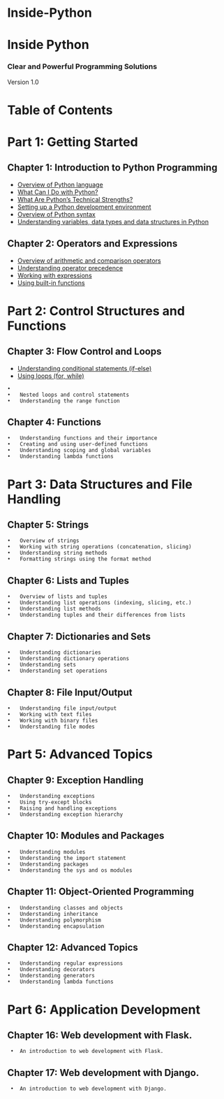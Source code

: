# Inside-Python

# Inside Python

### Clear and Powerful Programming Solutions
Version 1.0

# Table of Contents

# Part 1: Getting Started
## Chapter 1: Introduction to Python Programming
   * [Overview of Python language](https://www.github.com/satishsalyal/Inside-Python/blob/main/Overview%20of%20Python%20language.md)    
   * [What Can I Do with Python?](https://github.com/satishsalyal/Inside-Python/blob/main/What%20Can%20I%20Do%20with%20Python%3F.md) 
   * [What Are Python’s Technical Strengths?](https://github.com/satishsalyal/Inside-Python/blob/main/What%20Are%20Python%E2%80%99s%20Technical%20Strengths%3F.md)
   * [Setting up a Python development environment](https://github.com/satishsalyal/Inside-Python/blob/main/Setting%20up%20a%20Python%20development%20environment.md)
   * [Overview of Python syntax](https://github.com/satishsalyal/Inside-Python/blob/main/Overview%20of%20Python%20syntax.md)
   * [Understanding variables, data types and data structures in Python](https://github.com/satishsalyal/Inside-Python/blob/main/Understanding%20variables%2C%20data%20types%20and%20data%20structures%20in%20Python.md)
   
   
       
## Chapter 2: Operators and Expressions
   * [Overview of arithmetic and comparison operators](https://github.com/satishsalyal/Inside-Python/blob/main/arithmetic%20and%20comparison%20operators.md)
   * [Understanding operator precedence](https://github.com/satishsalyal/Inside-Python/blob/main/Understanding%20operator%20precedence.md)
   * [Working with expressions](https://github.com/satishsalyal/Inside-Python/blob/main/working%20with%20expressions%20in%20Python.md)
   * [Using built-in functions](https://github.com/satishsalyal/Inside-Python/blob/main/built-in%20functions%20in%20Python.md)
    
        
# Part 2: Control Structures and Functions    
## Chapter 3: Flow Control and Loops
   * [Understanding conditional statements (if-else)](https://github.com/satishsalyal/Inside-Python/blob/main/Understanding%20conditional%20statements.md)
   * [Using loops (for, while)](https://github.com/satishsalyal/Inside-Python/blob/main/Using%20loops%20(for%2C%20while).md)
    
    •	
    •	Nested loops and control statements
    •	Understanding the range function
    
## Chapter 4: Functions
    •	Understanding functions and their importance
    •	Creating and using user-defined functions
    •	Understanding scoping and global variables
    •	Understanding lambda functions

# Part 3: Data Structures and File Handling
## Chapter 5: Strings
    •	Overview of strings
    •	Working with string operations (concatenation, slicing)
    •	Understanding string methods
    •	Formatting strings using the format method
    
## Chapter 6: Lists and Tuples
    •	Overview of lists and tuples
    •	Understanding list operations (indexing, slicing, etc.)
    •	Understanding list methods
    •	Understanding tuples and their differences from lists
    
## Chapter 7: Dictionaries and Sets
    •	Understanding dictionaries
    •	Understanding dictionary operations
    •	Understanding sets
    •	Understanding set operations
    
## Chapter 8: File Input/Output
    •	Understanding file input/output
    •	Working with text files
    •	Working with binary files
    •	Understanding file modes

# Part 5: Advanced Topics
## Chapter 9: Exception Handling
    •	Understanding exceptions
    •	Using try-except blocks
    •	Raising and handling exceptions
    •	Understanding exception hierarchy
    
## Chapter 10: Modules and Packages
    •	Understanding modules
    •	Understanding the import statement
    •	Understanding packages
    •	Understanding the sys and os modules
    
## Chapter 11: Object-Oriented Programming
    •	Understanding classes and objects
    •	Understanding inheritance
    •	Understanding polymorphism
    •	Understanding encapsulation
    
## Chapter 12: Advanced Topics
    •	Understanding regular expressions
    •	Understanding decorators
    •	Understanding generators
    •	Understanding lambda functions

# Part 6: Application Development
## Chapter 16: Web development with Flask.
     •	An introduction to web development with Flask.
## Chapter 17: Web development with Django. 
     •	An introduction to web development with Django.
